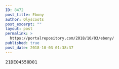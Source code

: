 ```yaml
---
ID: 8472
post_title: Ebony
author: Olyscoots
post_excerpt: ""
layout: post
permalink: >
  https://portalrepository.com/2018/10/03/ebony/
published: true
post_date: 2018-10-03 01:38:37
---
```

<pre>21DE04550D01</pre>